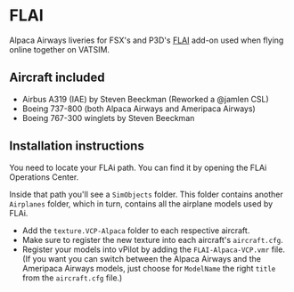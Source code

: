 # FLAI
Alpaca Airways liveries for FSX's and P3D's [FLAI](http://flai.bvartcc.com/) 
add-on used when flying online together on VATSIM.

## Aircraft included

- Airbus A319 (IAE) by Steven Beeckman (Reworked a @jamlen CSL)
- Boeing 737-800 (both Alpaca Airways and Ameripaca Airways)
- Boeing 767-300 winglets by Steven Beeckman

## Installation instructions
You need to locate your FLAi path. You can find it by opening the FLAi 
Operations Center.

Inside that path you'll see a `SimObjects` folder. This folder contains another 
`Airplanes` folder, which in turn, contains all the airplane models used by 
FLAi.

- Add the `texture.VCP-Alpaca` folder to each respective aircraft.
- Make sure to register the new texture into each aircraft's `aircraft.cfg`.
- Register your models into vPilot by adding the `FLAI-Alpaca-VCP.vmr` file. 
(If you want you can switch between the Alpaca Airways and the Ameripaca Airways 
models, just choose for `ModelName` the right `title` from the `aircraft.cfg` 
file.)